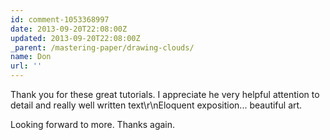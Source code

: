 ```yaml
---
id: comment-1053368997
date: 2013-09-20T22:08:00Z
updated: 2013-09-20T22:08:00Z
_parent: /mastering-paper/drawing-clouds/
name: Don
url: ''
---
```


Thank you for these great tutorials. I appreciate he very helpful attention to
detail and really well written text\r\nEloquent exposition... beautiful art.

Looking forward to more. Thanks again.
